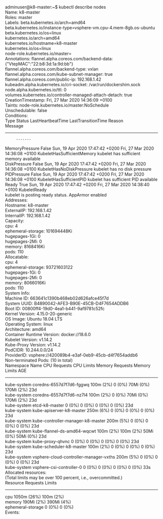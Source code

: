 
adminuser@k8-master:~$ kubectl describe nodes  
Name:               k8-master    
Roles:              master  
Labels:             beta.kubernetes.io/arch=amd64  
                    beta.kubernetes.io/instance-type=vsphere-vm.cpu-4.mem-8gb.os-ubuntu  
                    beta.kubernetes.io/os=linux  
                    kubernetes.io/arch=amd64  
                    kubernetes.io/hostname=k8-master  
                    kubernetes.io/os=linux  
                    node-role.kubernetes.io/master=  
Annotations:        flannel.alpha.coreos.com/backend-data: {"VtepMAC":"22:b8:3d:1a:9d:bb"}  
                    flannel.alpha.coreos.com/backend-type: vxlan  
                    flannel.alpha.coreos.com/kube-subnet-manager: true  
                    flannel.alpha.coreos.com/public-ip: 192.168.1.42  
                    kubeadm.alpha.kubernetes.io/cri-socket: /var/run/dockershim.sock  
                    node.alpha.kubernetes.io/ttl: 0  
                    volumes.kubernetes.io/controller-managed-attach-detach: true  
CreationTimestamp:  Fri, 27 Mar 2020 14:36:09 +0100  
Taints:             node-role.kubernetes.io/master:NoSchedule  
Unschedulable:      false  
Conditions:  
  Type             Status  LastHeartbeatTime                 LastTransitionTime                Reason  
         Message  
  ----             ------  -----------------                 ------------------                ------
         -------  
  MemoryPressure   False   Sun, 19 Apr 2020 17:47:42 +0200   Fri, 27 Mar 2020 14:36:08 +0100   KubeletHasSufficientMemory   kubelet has sufficient memory available  
  DiskPressure     False   Sun, 19 Apr 2020 17:47:42 +0200   Fri, 27 Mar 2020 14:36:08 +0100   KubeletHasNoDiskPressure     kubelet has no disk pressure  
  PIDPressure      False   Sun, 19 Apr 2020 17:47:42 +0200   Fri, 27 Mar 2020 14:36:08 +0100   KubeletHasSufficientPID      kubelet has sufficient PID available  
  Ready            True    Sun, 19 Apr 2020 17:47:42 +0200   Fri, 27 Mar 2020 14:38:40 +0100   KubeletReady  
         kubelet is posting ready status. AppArmor enabled   
Addresses:  
  Hostname:    k8-master  
  ExternalIP:  192.168.1.42  
  InternalIP:  192.168.1.42  
Capacity:  
 cpu:                4  
 ephemeral-storage:  101694448Ki  
 hugepages-1Gi:      0  
 hugepages-2Mi:      0  
 memory:             8168416Ki  
 pods:               110  
Allocatable:  
 cpu:                4  
 ephemeral-storage:  93721603122  
 hugepages-1Gi:      0  
 hugepages-2Mi:      0  
 memory:             8066016Ki  
 pods:               110  
System Info:  
 Machine ID:                 663641c1390b468eb02d626afce45f7d  
 System UUID:                B4890042-AFE3-B90E-45CB-D4F7654ADDB6  
 Boot ID:                    00800ff4-19d0-4ea1-b441-9af9781c52fc  
 Kernel Version:             4.15.0-20-generic  
 OS Image:                   Ubuntu 18.04 LTS  
 Operating System:           linux  
 Architecture:               amd64  
 Container Runtime Version:  docker://18.6.0  
 Kubelet Version:            v1.14.2  
 Kube-Proxy Version:         v1.14.2  
PodCIDR:                     10.244.0.0/24  
ProviderID:                  vsphere://420089b4-e3af-0eb9-45cb-d4f7654addb6  
Non-terminated Pods:         (10 in total)  
  Namespace                  Name                                      CPU Requests  CPU Limits  Memory Requests  Memory Limits  AGE  
  ---------                  ----                                      ------------  ----------  ---------------  -------------  ---  
  kube-system                coredns-6557d7f7d6-fggwq                  100m (2%)     0 (0%)      70Mi (0%)        170Mi (2%)     23d  
  kube-system                coredns-6557d7f7d6-nz7l4                  100m (2%)     0 (0%)      70Mi (0%)        170Mi (2%)     23d  
  kube-system                etcd-k8-master                            0 (0%)        0 (0%)      0 (0%)           0 (0%)         23d  
  kube-system                kube-apiserver-k8-master                  250m (6%)     0 (0%)      0 (0%)           0 (0%)         23d  
  kube-system                kube-controller-manager-k8-master         200m (5%)     0 (0%)      0 (0%)           0 (0%)         23d  
  kube-system                kube-flannel-ds-amd64-wqcwt               100m (2%)     100m (2%)   50Mi (0%)        50Mi (0%)      23d  
  kube-system                kube-proxy-qhvnc                          0 (0%)        0 (0%)      0 (0%)           0 (0%)         23d  
  kube-system                kube-scheduler-k8-master                  100m (2%)     0 (0%)      0 (0%)           0 (0%)         23d  
  kube-system                vsphere-cloud-controller-manager-vxths    200m (5%)     0 (0%)      0 (0%)           0 (0%)         23d  
  kube-system                vsphere-csi-controller-0                  0 (0%)        0 (0%)      0 (0%)           0 (0%)         33s  
Allocated resources:  
  (Total limits may be over 100 percent, i.e., overcommitted.)  
  Resource           Requests     Limits  
  --------           --------     ------   
  cpu                1050m (26%)  100m (2%)  
  memory             190Mi (2%)   390Mi (4%)  
  ephemeral-storage  0 (0%)       0 (0%)  
Events:              <none>  
